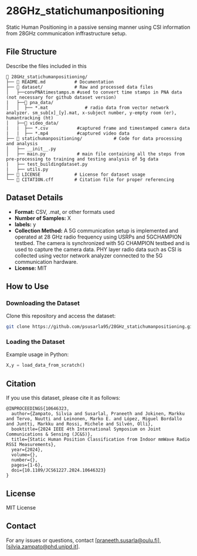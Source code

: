 # 28GHz_statichumanpositioning
Static Human Positioning in a passive sensing manner using CSI information from 28GHz communication inffrastructure setup. 

## File Structure
Describe the files included in this

```
📂 28GHz_statichumanpositioning/
├── 📄 README.md           # Documentation
├── 📂 dataset/            # Raw and processed data files
│   ├──convPNAtimestamps.m #used to convert time stamps in PNA data (not necessary for github dataset version)
|   ├──📂 pna_data/
│   │  ├── *.mat              # radio data from vector network analyzer. sm_sub[x]_[y].mat, x-subject number, y-empty room (er), humantracking (ht)
│   ├──📂 video_data/
|   |  ├── *.csv           #captured frame and timestamped camera data
|   |  ├── *.mp4           #captured video data 
├── 📂 statichumanpositioning/            # Code for data processing and analysis
│   ├── __init__.py      
│   ├── main.py            # main file containing all the steps from pre-processing to training and testing analysis of 5g data
|   ├── test_buildingdataset.py
|   ├── utils.py
├── 📄 LICENSE             # License for dataset usage
└── 📄 CITATION.cff        # Citation file for proper referencing
```

## Dataset Details
- **Format:** CSV, .mat, or other formats used
- **Number of Samples:** X
- **labels:** y
- **Collection Method:** A 5G communication setup is implemented and operated at 28 GHz radio frequency using USRPs and 5GCHAMPION testbed. The camera is synchronized with 5G CHAMPION testbed and is used to capture the camera data. PHY layer radio data such as CSI is collected using vector network analyzer connected to the 5G communication hardware. 
- **License:** MIT

## How to Use
### Downloading the Dataset
Clone this repository and access the dataset:
```bash
git clone https://github.com/psusarla95/28GHz_statichumanpositioning.git
```

### Loading the Dataset
Example usage in Python:
```python
X,y = load_data_from_scratch()
```

## Citation
If you use this dataset, please cite it as follows:
```
@INPROCEEDINGS{10646323,
  author={Zampato, Silvia and Susarlal, Praneeth and Jokinen, Markku and Tervo, Nuutti and Leinonen, Marko E. and López, Miguel Bordallo and Juntti, Markku and Rossi, Michele and Silvén, Olli},
  booktitle={2024 IEEE 4th International Symposium on Joint Communications & Sensing (JC&S)}, 
  title={Static Human Position Classification from Indoor mmWave Radio RSSI Measurements}, 
  year={2024},
  volume={},
  number={},
  pages={1-6},
  doi={10.1109/JCS61227.2024.10646323}
}

```

## License
MIT License

## Contact
For any issues or questions, contact [praneeth.susarla@oulu.fi], [silvia.zampato@phd.unipd.it].

